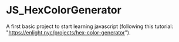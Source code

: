 # JS_HexColorGenerator
A first basic project to start learning javascript (following this tutorial: "https://enlight.nyc/projects/hex-color-generator").
